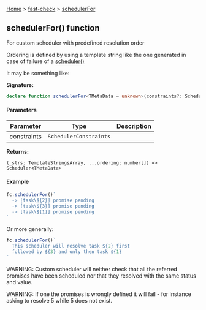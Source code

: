 [Home](/) &gt; [fast-check](../fast-check.md) &gt; [schedulerFor](schedulerFor_1.md)

## schedulerFor() function

For custom scheduler with predefined resolution order

Ordering is defined by using a template string like the one generated in case of failure of a [scheduler()](scheduler_1.md)

It may be something like:

<b>Signature:</b>

```typescript
declare function schedulerFor<TMetaData = unknown>(constraints?: SchedulerConstraints): (_strs: TemplateStringsArray, ...ordering: number[]) => Scheduler<TMetaData>;
```

#### Parameters

|  Parameter | Type | Description |
|  --- | --- | --- |
|  constraints | <code>SchedulerConstraints</code> |  |

<b>Returns:</b>

`(_strs: TemplateStringsArray, ...ordering: number[]) => Scheduler<TMetaData>`

#### Example


```typescript
fc.schedulerFor()`
  -> [task\${2}] promise pending
  -> [task\${3}] promise pending
  -> [task\${1}] promise pending
`

```
Or more generally:

```typescript
fc.schedulerFor()`
  This scheduler will resolve task ${2} first
  followed by ${3} and only then task ${1}
`

```
WARNING: Custom scheduler will neither check that all the referred promises have been scheduled nor that they resolved with the same status and value.

WARNING: If one the promises is wrongly defined it will fail - for instance asking to resolve 5 while 5 does not exist.

